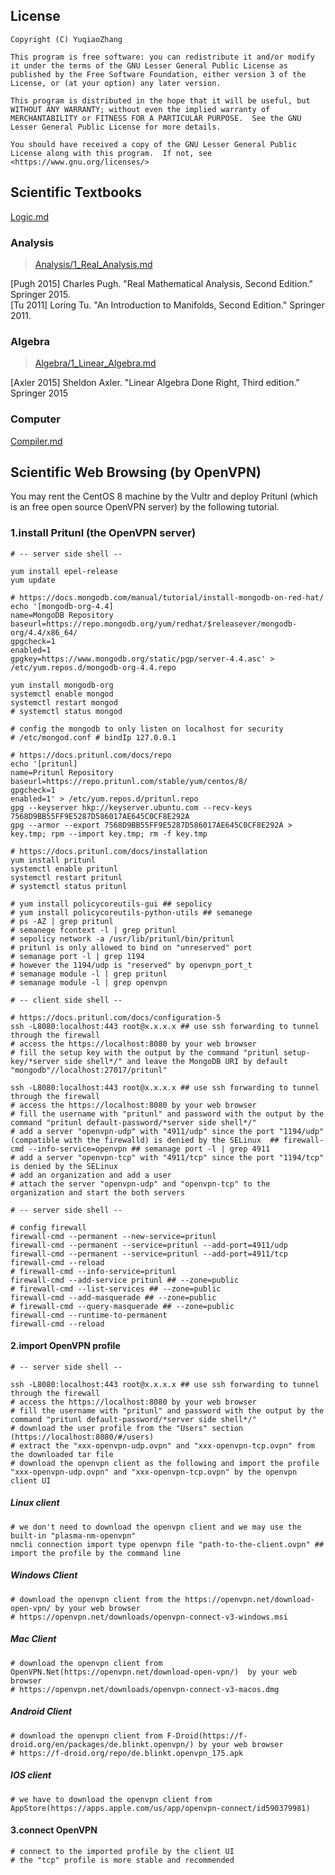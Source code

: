 ## License  
```  
Copyright (C) YuqiaoZhang

This program is free software: you can redistribute it and/or modify it under the terms of the GNU Lesser General Public License as published by the Free Software Foundation, either version 3 of the License, or (at your option) any later version.

This program is distributed in the hope that it will be useful, but WITHOUT ANY WARRANTY; without even the implied warranty of MERCHANTABILITY or FITNESS FOR A PARTICULAR PURPOSE.  See the GNU Lesser General Public License for more details.

You should have received a copy of the GNU Lesser General Public License along with this program.  If not, see <https://www.gnu.org/licenses/>
```  
   

## Scientific Textbooks

[Logic.md](Logic.md)  

### Analysis  
   
> [Analysis/1_Real_Analysis.md](Analysis/1_Real_Analysis.md)    

\[Pugh 2015\] Charles Pugh. "Real Mathematical Analysis, Second Edition." Springer 2015.  
\[Tu 2011\] Loring Tu. "An Introduction to Manifolds, Second Edition." Springer 2011.  

### Algebra  

> [Algebra/1_Linear_Algebra.md](Algebra/1_Linear_Algebra.md)   

\[Axler 2015\] Sheldon Axler. "Linear Algebra Done Right, Third edition." Springer 2015  

### Computer  

[Compiler.md](Compiler.md)  

## Scientific Web Browsing (by OpenVPN)

You may rent the CentOS 8 machine by the Vultr and deploy Pritunl (which is an free open source OpenVPN server) by the following tutorial.

### 1\.install Pritunl (the OpenVPN server)

```shell  
# -- server side shell -- 

yum install epel-release
yum update

# https://docs.mongodb.com/manual/tutorial/install-mongodb-on-red-hat/
echo '[mongodb-org-4.4]
name=MongoDB Repository
baseurl=https://repo.mongodb.org/yum/redhat/$releasever/mongodb-org/4.4/x86_64/
gpgcheck=1
enabled=1
gpgkey=https://www.mongodb.org/static/pgp/server-4.4.asc' > /etc/yum.repos.d/mongodb-org-4.4.repo

yum install mongodb-org
systemctl enable mongod
systemctl restart mongod
# systemctl status mongod

# config the mongodb to only listen on localhost for security
# /etc/mongod.conf # bindIp 127.0.0.1

# https://docs.pritunl.com/docs/repo
echo '[pritunl]
name=Pritunl Repository
baseurl=https://repo.pritunl.com/stable/yum/centos/8/
gpgcheck=1
enabled=1' > /etc/yum.repos.d/pritunl.repo
gpg --keyserver hkp://keyserver.ubuntu.com --recv-keys 7568D9BB55FF9E5287D586017AE645C0CF8E292A
gpg --armor --export 7568D9BB55FF9E5287D586017AE645C0CF8E292A > key.tmp; rpm --import key.tmp; rm -f key.tmp

# https://docs.pritunl.com/docs/installation
yum install pritunl
systemctl enable pritunl
systemctl restart pritunl
# systemctl status pritunl

# yum install policycoreutils-gui ## sepolicy
# yum install policycoreutils-python-utils ## semanege
# ps -AZ | grep pritunl
# semanege fcontext -l | grep pritunl
# sepolicy network -a /usr/lib/pritunl/bin/pritunl
# pritunl is only allowed to bind on "unreserved" port 
# semanage port -l | grep 1194
# however the 1194/udp is "reserved" by openvpn_port_t
# semanage module -l | grep pritunl
# semanage module -l | grep openvpn
```

```shell
# -- client side shell -- 

# https://docs.pritunl.com/docs/configuration-5  
ssh -L8080:localhost:443 root@x.x.x.x ## use ssh forwarding to tunnel through the firewall
# access the https://localhost:8080 by your web browser  
# fill the setup key with the output by the command "pritunl setup-key/*server side shell*/" and leave the MongoDB URI by default "mongodb"//localhost:27017/pritunl"

ssh -L8080:localhost:443 root@x.x.x.x ## use ssh forwarding to tunnel through the firewall
# access the https://localhost:8080 by your web browser
# fill the username with "pritunl" and password with the output by the command "pritunl default-password/*server side shell*/"
# add a server "openvpn-udp" with "4911/udp" since the port "1194/udp" (compatible with the firewalld) is denied by the SELinux  ## firewall-cmd --info-service=openvpn ## semanage port -l | grep 4911
# add a server "openvpn-tcp" with "4911/tcp" since the port "1194/tcp" is denied by the SELinux
# add an organization and add a user  
# attach the server "openvpn-udp" and "openvpn-tcp" to the organization and start the both servers
```

```shell
# -- server side shell -- 

# config firewall
firewall-cmd --permanent --new-service=pritunl
firewall-cmd --permanent --service=pritunl --add-port=4911/udp
firewall-cmd --permanent --service=pritunl --add-port=4911/tcp
firewall-cmd --reload
# firewall-cmd --info-service=pritunl
firewall-cmd --add-service pritunl ## --zone=public
# firewall-cmd --list-services ## --zone=public
firewall-cmd --add-masquerade ## --zone=public
# firewall-cmd --query-masquerade ## --zone=public
firewall-cmd --runtime-to-permanent
firewall-cmd --reload
```

#### 2\.import OpenVPN profile

```shell
# -- server side shell -- 

ssh -L8080:localhost:443 root@x.x.x.x ## use ssh forwarding to tunnel through the firewall
# access the https://localhost:8080 by your web browser
# fill the username with "pritunl" and password with the output by the command "pritunl default-password/*server side shell*/"
# download the user profile from the "Users" section (https://localhost:8080/#/users) 
# extract the "xxx-openvpn-udp.ovpn" and "xxx-openvpn-tcp.ovpn" from the downloaded tar file
# download the openvpn client as the following and import the profile "xxx-openvpn-udp.ovpn" and "xxx-openvpn-tcp.ovpn" by the openvpn client UI
```

##### Linux client  
```shell
# we don't need to download the openvpn client and we may use the built-in "plasma-nm-openvpn"
nmcli connection import type openvpn file "path-to-the-client.ovpn" ## import the profile by the command line
```  

##### Windows Client
```shell
# download the openvpn client from the https://openvpn.net/download-open-vpn/ by your web browser 
# https://openvpn.net/downloads/openvpn-connect-v3-windows.msi
```

##### Mac Client
```shell
# download the openvpn client from OpenVPN.Net(https://openvpn.net/download-open-vpn/)  by your web browser 
# https://openvpn.net/downloads/openvpn-connect-v3-macos.dmg
```

##### Android Client
```shell
# download the openvpn client from F-Droid(https://f-droid.org/en/packages/de.blinkt.openvpn/) by your web browser 
# https://f-droid.org/repo/de.blinkt.openvpn_175.apk
```  

##### IOS client
```shell
# we have to download the openvpn client from AppStore(https://apps.apple.com/us/app/openvpn-connect/id590379981)
```  

#### 3\.connect OpenVPN

```shell
# connect to the imported profile by the client UI
# the "tcp" profile is more stable and recommended
```
